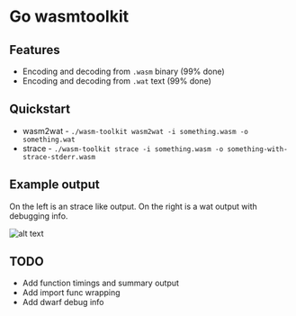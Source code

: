 # Go wasmtoolkit

## Features

* Encoding and decoding from `.wasm` binary (99% done)
* Encoding and decoding from `.wat` text (99% done)

## Quickstart

* wasm2wat - `./wasm-toolkit wasm2wat -i something.wasm -o something.wat`
* strace - `./wasm-toolkit strace -i something.wasm -o something-with-strace-stderr.wasm`

## Example output

On the left is an strace like output. On the right is a wat output with debugging info.

![alt text](https://raw.githubusercontent.com/loopholelabs/wasm-toolkit/jm/new/output.png)

## TODO

* Add function timings and summary output
* Add import func wrapping
* Add dwarf debug info
